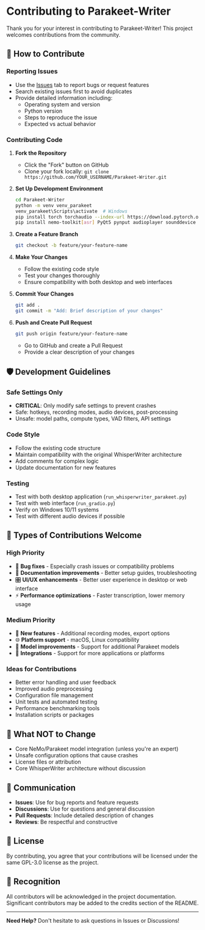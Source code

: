 # Contributing to Parakeet-Writer

Thank you for your interest in contributing to Parakeet-Writer! This project welcomes contributions from the community.

## 🤝 How to Contribute

### Reporting Issues
- Use the [Issues](https://github.com/WarneDoc/Parakeet-Writer/issues) tab to report bugs or request features
- Search existing issues first to avoid duplicates
- Provide detailed information including:
  - Operating system and version
  - Python version
  - Steps to reproduce the issue
  - Expected vs actual behavior

### Contributing Code

1. **Fork the Repository**
   - Click the "Fork" button on GitHub
   - Clone your fork locally: `git clone https://github.com/YOUR_USERNAME/Parakeet-Writer.git`

2. **Set Up Development Environment**
   ```bash
   cd Parakeet-Writer
   python -m venv venv_parakeet
   venv_parakeet\Scripts\activate  # Windows
   pip install torch torchaudio --index-url https://download.pytorch.org/whl/cu121
   pip install nemo-toolkit[asr] PyQt5 pynput audioplayer sounddevice scipy omegaconf hydra-core
   ```

3. **Create a Feature Branch**
   ```bash
   git checkout -b feature/your-feature-name
   ```

4. **Make Your Changes**
   - Follow the existing code style
   - Test your changes thoroughly
   - Ensure compatibility with both desktop and web interfaces

5. **Commit Your Changes**
   ```bash
   git add .
   git commit -m "Add: Brief description of your changes"
   ```

6. **Push and Create Pull Request**
   ```bash
   git push origin feature/your-feature-name
   ```
   - Go to GitHub and create a Pull Request
   - Provide a clear description of your changes

## 🛡️ Development Guidelines

### Safe Settings Only
- **CRITICAL**: Only modify safe settings to prevent crashes
- Safe: hotkeys, recording modes, audio devices, post-processing
- Unsafe: model paths, compute types, VAD filters, API settings

### Code Style
- Follow the existing code structure
- Maintain compatibility with the original WhisperWriter architecture
- Add comments for complex logic
- Update documentation for new features

### Testing
- Test with both desktop application (`run_whisperwriter_parakeet.py`)
- Test with web interface (`run_gradio.py`)
- Verify on Windows 10/11 systems
- Test with different audio devices if possible

## 📝 Types of Contributions Welcome

### High Priority
- 🐛 **Bug fixes** - Especially crash issues or compatibility problems
- 📖 **Documentation improvements** - Better setup guides, troubleshooting
- 🎛️ **UI/UX enhancements** - Better user experience in desktop or web interface
- ⚡ **Performance optimizations** - Faster transcription, lower memory usage

### Medium Priority
- 🔧 **New features** - Additional recording modes, export options
- 🌐 **Platform support** - macOS, Linux compatibility
- 🎯 **Model improvements** - Support for additional Parakeet models
- 🔌 **Integrations** - Support for more applications or platforms

### Ideas for Contributions
- Better error handling and user feedback
- Improved audio preprocessing
- Configuration file management
- Unit tests and automated testing
- Performance benchmarking tools
- Installation scripts or packages

## 🚫 What NOT to Change

- Core NeMo/Parakeet model integration (unless you're an expert)
- Unsafe configuration options that cause crashes
- License files or attribution
- Core WhisperWriter architecture without discussion

## 💬 Communication

- **Issues**: Use for bug reports and feature requests
- **Discussions**: Use for questions and general discussion
- **Pull Requests**: Include detailed description of changes
- **Reviews**: Be respectful and constructive

## 📜 License

By contributing, you agree that your contributions will be licensed under the same GPL-3.0 license as the project.

## 🙏 Recognition

All contributors will be acknowledged in the project documentation. Significant contributors may be added to the credits section of the README.

---

**Need Help?** Don't hesitate to ask questions in Issues or Discussions! 